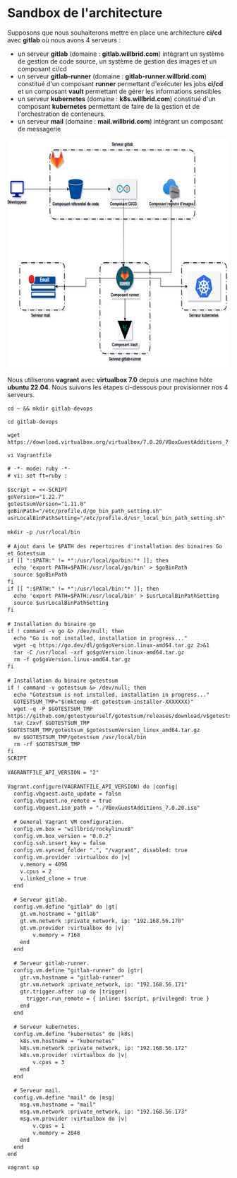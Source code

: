 # Sandbox de l'architecture

Supposons que nous souhaiterons mettre en place une architecture **ci/cd** avec **gitlab** où nous avons 4 serveurs :
- un serveur **gitlab** (domaine : **gitlab.willbrid.com**) intégrant un système de gestion de code source, un système de gestion des images et un composant ci/cd
- un serveur **gitlab-runner** (domaine : **gitlab-runner.willbrid.com**) constitué d'un composant **runner** permettant d'exécuter les jobs **ci/cd** et un composant **vault** permettant de gérer les informations sensibles
- un serveur **kubernetes** (domaine : **k8s.willbrid.com**) constitué d'un composant **kubernetes** permettant de faire de la gestion et de l'orchestration de conteneurs.
- un serveur **mail** (domaine : **mail.willbrid.com**)  intégrant un composant de messagerie

<p align="center">
<img src="../images/gitlab-devops.png" alt="gitlab-devops.png" width="620" height="520" />
</p>

Nous utiliserons **vagrant** avec **virtualbox 7.0** depuis une machine hôte **ubuntu 22.04**. Nous suivons les étapes ci-dessous pour provisionner nos 4 serveurs.


```
cd ~ && mkdir gitlab-devops
```

```
cd gitlab-devops
```

```
wget https://download.virtualbox.org/virtualbox/7.0.20/VBoxGuestAdditions_7.0.20.iso
```

```
vi Vagrantfile
```

```
# -*- mode: ruby -*-
# vi: set ft=ruby :

$script = <<-SCRIPT
goVersion="1.22.7"
gotestsumVersion="1.11.0"
goBinPath="/etc/profile.d/go_bin_path_setting.sh"
usrLocalBinPathSetting="/etc/profile.d/usr_local_bin_path_setting.sh"

mkdir -p /usr/local/bin

# Ajout dans le $PATH des repertoires d'installation des binaires Go et Gotestsum
if [[ ":$PATH:" != *":/usr/local/go/bin:"* ]]; then
  echo 'export PATH=$PATH:/usr/local/go/bin' > $goBinPath
  source $goBinPath
fi
if [[ ":$PATH:" != *":/usr/local/bin:"* ]]; then
  echo 'export PATH=$PATH:/usr/local/bin' > $usrLocalBinPathSetting
  source $usrLocalBinPathSetting
fi

# Installation du binaire go
if ! command -v go &> /dev/null; then
  echo "Go is not installed, installation in progress..."
  wget -q https://go.dev/dl/go$goVersion.linux-amd64.tar.gz 2>&1
  tar -C /usr/local -xzf go$goVersion.linux-amd64.tar.gz
  rm -f go$goVersion.linux-amd64.tar.gz
fi

# Installation du binaire gotestsum
if ! command -v gotestsum &> /dev/null; then
  echo "Gotestsum is not installed, installation in progress..."
  GOTESTSUM_TMP="$(mktemp -dt gotestsum-installer-XXXXXXX)"
  wget -q -P $GOTESTSUM_TMP https://github.com/gotestyourself/gotestsum/releases/download/v$gotestsumVersion/gotestsum_$gotestsumVersion_linux_amd64.tar.gz
  tar Czxvf $GOTESTSUM_TMP $GOTESTSUM_TMP/gotestsum_$gotestsumVersion_linux_amd64.tar.gz
  mv $GOTESTSUM_TMP/gotestsum /usr/local/bin
  rm -rf $GOTESTSUM_TMP
fi
SCRIPT

VAGRANTFILE_API_VERSION = "2"

Vagrant.configure(VAGRANTFILE_API_VERSION) do |config|
  config.vbguest.auto_update = false
  config.vbguest.no_remote = true
  config.vbguest.iso_path = "./VBoxGuestAdditions_7.0.20.iso"

  # General Vagrant VM configuration.
  config.vm.box = "willbrid/rockylinux8"
  config.vm.box_version = "0.0.2"
  config.ssh.insert_key = false
  config.vm.synced_folder ".", "/vagrant", disabled: true
  config.vm.provider :virtualbox do |v|
    v.memory = 4096
    v.cpus = 2
    v.linked_clone = true
  end

  # Serveur gitlab.
  config.vm.define "gitlab" do |gt|
    gt.vm.hostname = "gitlab"
    gt.vm.network :private_network, ip: "192.168.56.170"
    gt.vm.provider :virtualbox do |v|
        v.memory = 7168
    end
  end

  # Serveur gitlab-runner. 
  config.vm.define "gitlab-runner" do |gtr|
    gtr.vm.hostname = "gitlab-runner"
    gtr.vm.network :private_network, ip: "192.168.56.171"
    gtr.trigger.after :up do |trigger|
      trigger.run_remote = { inline: $script, privileged: true }
    end
  end

  # Serveur kubernetes.
  config.vm.define "kubernetes" do |k8s|
    k8s.vm.hostname = "kubernetes"
    k8s.vm.network :private_network, ip: "192.168.56.172"
    k8s.vm.provider :virtualbox do |v|
        v.cpus = 3
    end
  end

  # Serveur mail.
  config.vm.define "mail" do |msg|
    msg.vm.hostname = "mail"
    msg.vm.network :private_network, ip: "192.168.56.173"
    msg.vm.provider :virtualbox do |v|
        v.cpus = 1
        v.memory = 2048
    end
  end
end
```

```
vagrant up
```